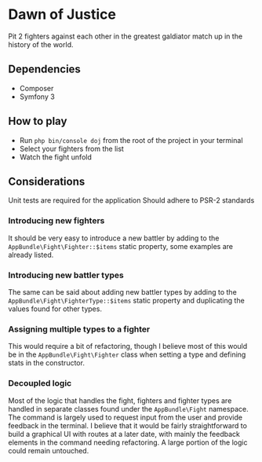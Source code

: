 # Dawn of Justice

Pit 2 fighters against each other in the greatest galdiator match up in the history of the world. 

## Dependencies

- Composer
- Symfony 3

## How to play

- Run `php bin/console doj` from the root of the project in your terminal
- Select your fighters from the list
- Watch the fight unfold

## Considerations

Unit tests are required for the application 
Should adhere to PSR-2 standards

### Introducing new fighters
It should be very easy to introduce a new battler by adding to the `AppBundle\Fight\Fighter::$items` static property, some examples are already listed.

### Introducing new battler types
The same can be said about adding new battler types by adding to the `AppBundle\Fight\FighterType::$items` static property and duplicating the values found for other types.

### Assigning multiple types to a fighter
This would require a bit of refactoring, though I believe most of this would be in the `AppBundle\Fight\Fighter` class when setting a type and defining stats in the constructor.

### Decoupled logic
Most of the logic that handles the fight, fighters and fighter types are handled in separate classes found under the `AppBundle\Fight` namespace. 
The command is largely used to request input from the user and provide feedback in the terminal. 
I believe that it would be fairly straightforward to build a graphical UI with routes at a later date, with mainly the feedback elements in the command needing refactoring. A large portion of the logic could remain untouched.
